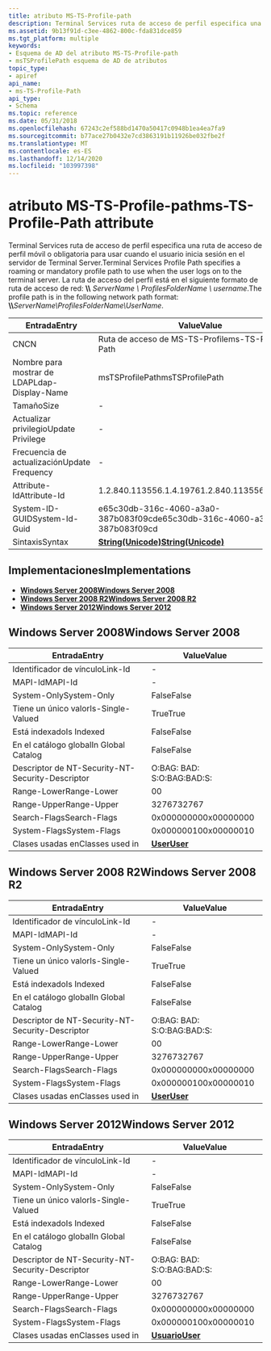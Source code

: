 ```yaml
---
title: atributo MS-TS-Profile-path
description: Terminal Services ruta de acceso de perfil especifica una ruta de acceso de perfil móvil o obligatoria para usar cuando el usuario inicia sesión en el servidor de Terminal Server. La ruta de acceso del perfil está en el siguiente formato de ruta de acceso de red \\ \\ ServerName \\ ProfilesFolderName \\ username.
ms.assetid: 9b13f91d-c3ee-4862-800c-fda831dce859
ms.tgt_platform: multiple
keywords:
- Esquema de AD del atributo MS-TS-Profile-path
- msTSProfilePath esquema de AD de atributos
topic_type:
- apiref
api_name:
- ms-TS-Profile-Path
api_type:
- Schema
ms.topic: reference
ms.date: 05/31/2018
ms.openlocfilehash: 67243c2ef588bd1470a50417c0948b1ea4ea7fa9
ms.sourcegitcommit: b77ace27b0432e7cd3863191b11926be032fbe2f
ms.translationtype: MT
ms.contentlocale: es-ES
ms.lasthandoff: 12/14/2020
ms.locfileid: "103997398"
---
```

# <a name="ms-ts-profile-path-attribute"></a><span data-ttu-id="30483-106">atributo MS-TS-Profile-path</span><span class="sxs-lookup"><span data-stu-id="30483-106">ms-TS-Profile-Path attribute</span></span>

<span data-ttu-id="30483-107">Terminal Services ruta de acceso de perfil especifica una ruta de acceso de perfil móvil o obligatoria para usar cuando el usuario inicia sesión en el servidor de Terminal Server.</span><span class="sxs-lookup"><span data-stu-id="30483-107">Terminal Services Profile Path specifies a roaming or mandatory profile path to use when the user logs on to the terminal server.</span></span> <span data-ttu-id="30483-108">La ruta de acceso del perfil está en el siguiente formato de ruta de acceso de red: **\\\\** _ServerName_ *_\\_* _ProfilesFolderName_ *_\\_* _username_.</span><span class="sxs-lookup"><span data-stu-id="30483-108">The profile path is in the following network path format: **\\\\**_ServerName_*_\\_*_ProfilesFolderName_*_\\_*_UserName_.</span></span>



| <span data-ttu-id="30483-109">Entrada</span><span class="sxs-lookup"><span data-stu-id="30483-109">Entry</span></span> | <span data-ttu-id="30483-110">Value</span><span class="sxs-lookup"><span data-stu-id="30483-110">Value</span></span> |
|-------------------|---------------------------------------------|
| <span data-ttu-id="30483-111">CN</span><span class="sxs-lookup"><span data-stu-id="30483-111">CN</span></span>                | <span data-ttu-id="30483-112">Ruta de acceso de MS-TS-Profile</span><span class="sxs-lookup"><span data-stu-id="30483-112">ms-TS-Profile-Path</span></span>                          |
| <span data-ttu-id="30483-113">Nombre para mostrar de LDAP</span><span class="sxs-lookup"><span data-stu-id="30483-113">Ldap-Display-Name</span></span> | <span data-ttu-id="30483-114">msTSProfilePath</span><span class="sxs-lookup"><span data-stu-id="30483-114">msTSProfilePath</span></span>                             |
| <span data-ttu-id="30483-115">Tamaño</span><span class="sxs-lookup"><span data-stu-id="30483-115">Size</span></span>              | \-                                          |
| <span data-ttu-id="30483-116">Actualizar privilegio</span><span class="sxs-lookup"><span data-stu-id="30483-116">Update Privilege</span></span>  | \-                                          |
| <span data-ttu-id="30483-117">Frecuencia de actualización</span><span class="sxs-lookup"><span data-stu-id="30483-117">Update Frequency</span></span>  | \-                                          |
| <span data-ttu-id="30483-118">Attribute-Id</span><span class="sxs-lookup"><span data-stu-id="30483-118">Attribute-Id</span></span>      | <span data-ttu-id="30483-119">1.2.840.113556.1.4.1976</span><span class="sxs-lookup"><span data-stu-id="30483-119">1.2.840.113556.1.4.1976</span></span>                     |
| <span data-ttu-id="30483-120">System-ID-GUID</span><span class="sxs-lookup"><span data-stu-id="30483-120">System-Id-Guid</span></span>    | <span data-ttu-id="30483-121">e65c30db-316c-4060-a3a0-387b083f09cd</span><span class="sxs-lookup"><span data-stu-id="30483-121">e65c30db-316c-4060-a3a0-387b083f09cd</span></span>        |
| <span data-ttu-id="30483-122">Sintaxis</span><span class="sxs-lookup"><span data-stu-id="30483-122">Syntax</span></span>            | [<span data-ttu-id="30483-123">**String(Unicode)**</span><span class="sxs-lookup"><span data-stu-id="30483-123">**String(Unicode)**</span></span>](s-string-unicode.md) |



## <a name="implementations"></a><span data-ttu-id="30483-124">Implementaciones</span><span class="sxs-lookup"><span data-stu-id="30483-124">Implementations</span></span>

-   [<span data-ttu-id="30483-125">**Windows Server 2008**</span><span class="sxs-lookup"><span data-stu-id="30483-125">**Windows Server 2008**</span></span>](#windows-server-2008)
-   [<span data-ttu-id="30483-126">**Windows Server 2008 R2**</span><span class="sxs-lookup"><span data-stu-id="30483-126">**Windows Server 2008 R2**</span></span>](#windows-server-2008-r2)
-   [<span data-ttu-id="30483-127">**Windows Server 2012**</span><span class="sxs-lookup"><span data-stu-id="30483-127">**Windows Server 2012**</span></span>](#windows-server-2012)

## <a name="windows-server-2008"></a><span data-ttu-id="30483-128">Windows Server 2008</span><span class="sxs-lookup"><span data-stu-id="30483-128">Windows Server 2008</span></span>



| <span data-ttu-id="30483-129">Entrada</span><span class="sxs-lookup"><span data-stu-id="30483-129">Entry</span></span> | <span data-ttu-id="30483-130">Value</span><span class="sxs-lookup"><span data-stu-id="30483-130">Value</span></span> |
|------------------------|-----------------------------------|
| <span data-ttu-id="30483-131">Identificador de vínculo</span><span class="sxs-lookup"><span data-stu-id="30483-131">Link-Id</span></span>                | \-                                |
| <span data-ttu-id="30483-132">MAPI-Id</span><span class="sxs-lookup"><span data-stu-id="30483-132">MAPI-Id</span></span>                | \-                                |
| <span data-ttu-id="30483-133">System-Only</span><span class="sxs-lookup"><span data-stu-id="30483-133">System-Only</span></span>            | <span data-ttu-id="30483-134">False</span><span class="sxs-lookup"><span data-stu-id="30483-134">False</span></span>                             |
| <span data-ttu-id="30483-135">Tiene un único valor</span><span class="sxs-lookup"><span data-stu-id="30483-135">Is-Single-Valued</span></span>       | <span data-ttu-id="30483-136">True</span><span class="sxs-lookup"><span data-stu-id="30483-136">True</span></span>                              |
| <span data-ttu-id="30483-137">Está indexado</span><span class="sxs-lookup"><span data-stu-id="30483-137">Is Indexed</span></span>             | <span data-ttu-id="30483-138">False</span><span class="sxs-lookup"><span data-stu-id="30483-138">False</span></span>                             |
| <span data-ttu-id="30483-139">En el catálogo global</span><span class="sxs-lookup"><span data-stu-id="30483-139">In Global Catalog</span></span>      | <span data-ttu-id="30483-140">False</span><span class="sxs-lookup"><span data-stu-id="30483-140">False</span></span>                             |
| <span data-ttu-id="30483-141">Descriptor de NT-Security-</span><span class="sxs-lookup"><span data-stu-id="30483-141">NT-Security-Descriptor</span></span> | <span data-ttu-id="30483-142">O:BAG: BAD: S:</span><span class="sxs-lookup"><span data-stu-id="30483-142">O:BAG:BAD:S:</span></span>                      |
| <span data-ttu-id="30483-143">Range-Lower</span><span class="sxs-lookup"><span data-stu-id="30483-143">Range-Lower</span></span>            | <span data-ttu-id="30483-144">0</span><span class="sxs-lookup"><span data-stu-id="30483-144">0</span></span>                                 |
| <span data-ttu-id="30483-145">Range-Upper</span><span class="sxs-lookup"><span data-stu-id="30483-145">Range-Upper</span></span>            | <span data-ttu-id="30483-146">32767</span><span class="sxs-lookup"><span data-stu-id="30483-146">32767</span></span>                             |
| <span data-ttu-id="30483-147">Search-Flags</span><span class="sxs-lookup"><span data-stu-id="30483-147">Search-Flags</span></span>           | <span data-ttu-id="30483-148">0x00000000</span><span class="sxs-lookup"><span data-stu-id="30483-148">0x00000000</span></span>                        |
| <span data-ttu-id="30483-149">System-Flags</span><span class="sxs-lookup"><span data-stu-id="30483-149">System-Flags</span></span>           | <span data-ttu-id="30483-150">0x00000010</span><span class="sxs-lookup"><span data-stu-id="30483-150">0x00000010</span></span>                        |
| <span data-ttu-id="30483-151">Clases usadas en</span><span class="sxs-lookup"><span data-stu-id="30483-151">Classes used in</span></span>        | [<span data-ttu-id="30483-152">**User**</span><span class="sxs-lookup"><span data-stu-id="30483-152">**User**</span></span>](c-user.md)<br/> |



## <a name="windows-server-2008-r2"></a><span data-ttu-id="30483-153">Windows Server 2008 R2</span><span class="sxs-lookup"><span data-stu-id="30483-153">Windows Server 2008 R2</span></span>



| <span data-ttu-id="30483-154">Entrada</span><span class="sxs-lookup"><span data-stu-id="30483-154">Entry</span></span> | <span data-ttu-id="30483-155">Value</span><span class="sxs-lookup"><span data-stu-id="30483-155">Value</span></span> |
|------------------------|-----------------------------------|
| <span data-ttu-id="30483-156">Identificador de vínculo</span><span class="sxs-lookup"><span data-stu-id="30483-156">Link-Id</span></span>                | \-                                |
| <span data-ttu-id="30483-157">MAPI-Id</span><span class="sxs-lookup"><span data-stu-id="30483-157">MAPI-Id</span></span>                | \-                                |
| <span data-ttu-id="30483-158">System-Only</span><span class="sxs-lookup"><span data-stu-id="30483-158">System-Only</span></span>            | <span data-ttu-id="30483-159">False</span><span class="sxs-lookup"><span data-stu-id="30483-159">False</span></span>                             |
| <span data-ttu-id="30483-160">Tiene un único valor</span><span class="sxs-lookup"><span data-stu-id="30483-160">Is-Single-Valued</span></span>       | <span data-ttu-id="30483-161">True</span><span class="sxs-lookup"><span data-stu-id="30483-161">True</span></span>                              |
| <span data-ttu-id="30483-162">Está indexado</span><span class="sxs-lookup"><span data-stu-id="30483-162">Is Indexed</span></span>             | <span data-ttu-id="30483-163">False</span><span class="sxs-lookup"><span data-stu-id="30483-163">False</span></span>                             |
| <span data-ttu-id="30483-164">En el catálogo global</span><span class="sxs-lookup"><span data-stu-id="30483-164">In Global Catalog</span></span>      | <span data-ttu-id="30483-165">False</span><span class="sxs-lookup"><span data-stu-id="30483-165">False</span></span>                             |
| <span data-ttu-id="30483-166">Descriptor de NT-Security-</span><span class="sxs-lookup"><span data-stu-id="30483-166">NT-Security-Descriptor</span></span> | <span data-ttu-id="30483-167">O:BAG: BAD: S:</span><span class="sxs-lookup"><span data-stu-id="30483-167">O:BAG:BAD:S:</span></span>                      |
| <span data-ttu-id="30483-168">Range-Lower</span><span class="sxs-lookup"><span data-stu-id="30483-168">Range-Lower</span></span>            | <span data-ttu-id="30483-169">0</span><span class="sxs-lookup"><span data-stu-id="30483-169">0</span></span>                                 |
| <span data-ttu-id="30483-170">Range-Upper</span><span class="sxs-lookup"><span data-stu-id="30483-170">Range-Upper</span></span>            | <span data-ttu-id="30483-171">32767</span><span class="sxs-lookup"><span data-stu-id="30483-171">32767</span></span>                             |
| <span data-ttu-id="30483-172">Search-Flags</span><span class="sxs-lookup"><span data-stu-id="30483-172">Search-Flags</span></span>           | <span data-ttu-id="30483-173">0x00000000</span><span class="sxs-lookup"><span data-stu-id="30483-173">0x00000000</span></span>                        |
| <span data-ttu-id="30483-174">System-Flags</span><span class="sxs-lookup"><span data-stu-id="30483-174">System-Flags</span></span>           | <span data-ttu-id="30483-175">0x00000010</span><span class="sxs-lookup"><span data-stu-id="30483-175">0x00000010</span></span>                        |
| <span data-ttu-id="30483-176">Clases usadas en</span><span class="sxs-lookup"><span data-stu-id="30483-176">Classes used in</span></span>        | [<span data-ttu-id="30483-177">**User**</span><span class="sxs-lookup"><span data-stu-id="30483-177">**User**</span></span>](c-user.md)<br/> |



## <a name="windows-server-2012"></a><span data-ttu-id="30483-178">Windows Server 2012</span><span class="sxs-lookup"><span data-stu-id="30483-178">Windows Server 2012</span></span>



| <span data-ttu-id="30483-179">Entrada</span><span class="sxs-lookup"><span data-stu-id="30483-179">Entry</span></span> | <span data-ttu-id="30483-180">Value</span><span class="sxs-lookup"><span data-stu-id="30483-180">Value</span></span> |
|------------------------|-----------------------------------|
| <span data-ttu-id="30483-181">Identificador de vínculo</span><span class="sxs-lookup"><span data-stu-id="30483-181">Link-Id</span></span>                | \-                                |
| <span data-ttu-id="30483-182">MAPI-Id</span><span class="sxs-lookup"><span data-stu-id="30483-182">MAPI-Id</span></span>                | \-                                |
| <span data-ttu-id="30483-183">System-Only</span><span class="sxs-lookup"><span data-stu-id="30483-183">System-Only</span></span>            | <span data-ttu-id="30483-184">False</span><span class="sxs-lookup"><span data-stu-id="30483-184">False</span></span>                             |
| <span data-ttu-id="30483-185">Tiene un único valor</span><span class="sxs-lookup"><span data-stu-id="30483-185">Is-Single-Valued</span></span>       | <span data-ttu-id="30483-186">True</span><span class="sxs-lookup"><span data-stu-id="30483-186">True</span></span>                              |
| <span data-ttu-id="30483-187">Está indexado</span><span class="sxs-lookup"><span data-stu-id="30483-187">Is Indexed</span></span>             | <span data-ttu-id="30483-188">False</span><span class="sxs-lookup"><span data-stu-id="30483-188">False</span></span>                             |
| <span data-ttu-id="30483-189">En el catálogo global</span><span class="sxs-lookup"><span data-stu-id="30483-189">In Global Catalog</span></span>      | <span data-ttu-id="30483-190">False</span><span class="sxs-lookup"><span data-stu-id="30483-190">False</span></span>                             |
| <span data-ttu-id="30483-191">Descriptor de NT-Security-</span><span class="sxs-lookup"><span data-stu-id="30483-191">NT-Security-Descriptor</span></span> | <span data-ttu-id="30483-192">O:BAG: BAD: S:</span><span class="sxs-lookup"><span data-stu-id="30483-192">O:BAG:BAD:S:</span></span>                      |
| <span data-ttu-id="30483-193">Range-Lower</span><span class="sxs-lookup"><span data-stu-id="30483-193">Range-Lower</span></span>            | <span data-ttu-id="30483-194">0</span><span class="sxs-lookup"><span data-stu-id="30483-194">0</span></span>                                 |
| <span data-ttu-id="30483-195">Range-Upper</span><span class="sxs-lookup"><span data-stu-id="30483-195">Range-Upper</span></span>            | <span data-ttu-id="30483-196">32767</span><span class="sxs-lookup"><span data-stu-id="30483-196">32767</span></span>                             |
| <span data-ttu-id="30483-197">Search-Flags</span><span class="sxs-lookup"><span data-stu-id="30483-197">Search-Flags</span></span>           | <span data-ttu-id="30483-198">0x00000000</span><span class="sxs-lookup"><span data-stu-id="30483-198">0x00000000</span></span>                        |
| <span data-ttu-id="30483-199">System-Flags</span><span class="sxs-lookup"><span data-stu-id="30483-199">System-Flags</span></span>           | <span data-ttu-id="30483-200">0x00000010</span><span class="sxs-lookup"><span data-stu-id="30483-200">0x00000010</span></span>                        |
| <span data-ttu-id="30483-201">Clases usadas en</span><span class="sxs-lookup"><span data-stu-id="30483-201">Classes used in</span></span>        | [<span data-ttu-id="30483-202">**Usuario**</span><span class="sxs-lookup"><span data-stu-id="30483-202">**User**</span></span>](c-user.md)<br/> |



 

 





